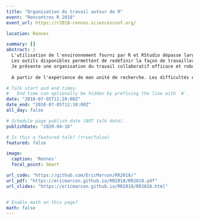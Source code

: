 ```yaml
---
title: "Organisation du travail autour de R"
event: "Rencontres R 2018"
event_url: https://r2018-rennes.sciencesconf.org/

location: Rennes

summary: []
abstract: |
  L'utilisation de l'environnement fourni par R et RStudio dépasse largement le seul outil statistique.
  Les outils disponibles permettent de redéfinir la façon de travailler d'une équipe de recherche ou autre, au point même de les utiliser indépendamment du traitement des données. 
  Je présente une organisation du travail collaboratif efficace et robuste construite autour de RStudio, GitHub et RMarkdown pour la production de documents de qualité et reproductibles (articles scientifiques, mémoires et ouvrages, sites web...
  
  A partir de l'expérience de mon unité de recherche. Les difficultés et les limites de l'exercice ne sont pas cachés, mais le bilan d'une expérience en grandeur réelle est prometteur.

# Talk start and end times.
#   End time can optionally be hidden by prefixing the line with `#`.
date: "2018-07-05T11:20:00Z"
date_end: "2018-07-05T12:10:00Z"
all_day: false

# Schedule page publish date (NOT talk date).
publishDate: "2020-04-16"

# Is this a featured talk? (true/false)
featured: false

image:
  caption: 'Rennes'
  focal_point: Smart

url_code: "https://github.com/EricMarcon/RR2018/"
url_pdf: "https://ericmarcon.github.io/RR2018/RR2018.pdf"
url_slides: "https://ericmarcon.github.io/RR2018/RR2018.html"


# Enable math on this page?
math: false
---
```

